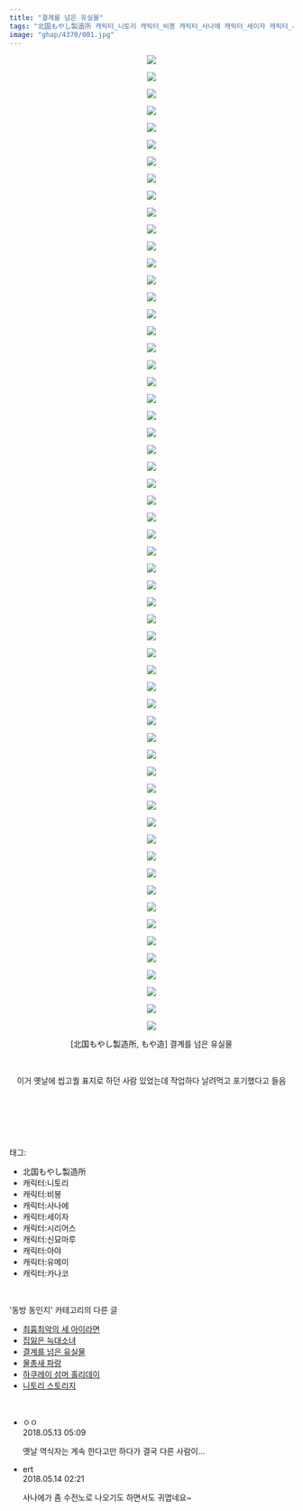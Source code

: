 ```yaml
---
title: "결계를 넘은 유실물"
tags: "北国もやし製造所 캐릭터_니토리 캐릭터_비봉 캐릭터_사나에 캐릭터_세이자 캐릭터_시리어스 캐릭터_신묘마루 캐릭터_아야 캐릭터_유메미 캐릭터_카나코 もや造 동방_동인지"
image: "ghap/4370/001.jpg"
---
```

<div class="article">
<p style="text-align: center; clear: none; float: none;"><img src="{{ site.nasurl }}/ghap/4370/001.jpg"/></p>
<p style="text-align: center; clear: none; float: none;"><img src="{{ site.nasurl }}/ghap/4370/002.jpg"/></p>
<p style="text-align: center; clear: none; float: none;"><img src="{{ site.nasurl }}/ghap/4370/003.jpg"/></p>
<p style="text-align: center; clear: none; float: none;"><img src="{{ site.nasurl }}/ghap/4370/004.jpg"/></p>
<p style="text-align: center; clear: none; float: none;"><img src="{{ site.nasurl }}/ghap/4370/005.jpg"/></p>
<p style="text-align: center; clear: none; float: none;"><img src="{{ site.nasurl }}/ghap/4370/006.jpg"/></p>
<p style="text-align: center; clear: none; float: none;"><img src="{{ site.nasurl }}/ghap/4370/007.jpg"/></p>
<p style="text-align: center; clear: none; float: none;"><img src="{{ site.nasurl }}/ghap/4370/008.jpg"/></p>
<p style="text-align: center; clear: none; float: none;"><img src="{{ site.nasurl }}/ghap/4370/009.jpg"/></p>
<p style="text-align: center; clear: none; float: none;"><img src="{{ site.nasurl }}/ghap/4370/010.jpg"/></p>
<p style="text-align: center; clear: none; float: none;"><img src="{{ site.nasurl }}/ghap/4370/011.jpg"/></p>
<p style="text-align: center; clear: none; float: none;"><img src="{{ site.nasurl }}/ghap/4370/012.jpg"/></p>
<p style="text-align: center; clear: none; float: none;"><img src="{{ site.nasurl }}/ghap/4370/013.jpg"/></p>
<p style="text-align: center; clear: none; float: none;"><img src="{{ site.nasurl }}/ghap/4370/014.jpg"/></p>
<p style="text-align: center; clear: none; float: none;"><img src="{{ site.nasurl }}/ghap/4370/015.jpg"/></p>
<p style="text-align: center; clear: none; float: none;"><img src="{{ site.nasurl }}/ghap/4370/016.jpg"/></p>
<p style="text-align: center; clear: none; float: none;"><img src="{{ site.nasurl }}/ghap/4370/017.jpg"/></p>
<p style="text-align: center; clear: none; float: none;"><img src="{{ site.nasurl }}/ghap/4370/018.jpg"/></p>
<p style="text-align: center; clear: none; float: none;"><img src="{{ site.nasurl }}/ghap/4370/019.jpg"/></p>
<p style="text-align: center; clear: none; float: none;"><img src="{{ site.nasurl }}/ghap/4370/020.jpg"/></p>
<p style="text-align: center; clear: none; float: none;"><img src="{{ site.nasurl }}/ghap/4370/021.jpg"/></p>
<p style="text-align: center; clear: none; float: none;"><img src="{{ site.nasurl }}/ghap/4370/022.jpg"/></p>
<p style="text-align: center; clear: none; float: none;"><img src="{{ site.nasurl }}/ghap/4370/023.jpg"/></p>
<p style="text-align: center; clear: none; float: none;"><img src="{{ site.nasurl }}/ghap/4370/024.jpg"/></p>
<p style="text-align: center; clear: none; float: none;"><img src="{{ site.nasurl }}/ghap/4370/025.jpg"/></p>
<p style="text-align: center; clear: none; float: none;"><img src="{{ site.nasurl }}/ghap/4370/026.jpg"/></p>
<p style="text-align: center; clear: none; float: none;"><img src="{{ site.nasurl }}/ghap/4370/027.jpg"/></p>
<p style="text-align: center; clear: none; float: none;"><img src="{{ site.nasurl }}/ghap/4370/028.jpg"/></p>
<p style="text-align: center; clear: none; float: none;"><img src="{{ site.nasurl }}/ghap/4370/029.jpg"/></p>
<p style="text-align: center; clear: none; float: none;"><img src="{{ site.nasurl }}/ghap/4370/030.jpg"/></p>
<p style="text-align: center; clear: none; float: none;"><img src="{{ site.nasurl }}/ghap/4370/031.jpg"/></p>
<p style="text-align: center; clear: none; float: none;"><img src="{{ site.nasurl }}/ghap/4370/032.jpg"/></p>
<p style="text-align: center; clear: none; float: none;"><img src="{{ site.nasurl }}/ghap/4370/033.jpg"/></p>
<p style="text-align: center; clear: none; float: none;"><img src="{{ site.nasurl }}/ghap/4370/034.jpg"/></p>
<p style="text-align: center; clear: none; float: none;"><img src="{{ site.nasurl }}/ghap/4370/035.jpg"/></p>
<p style="text-align: center; clear: none; float: none;"><img src="{{ site.nasurl }}/ghap/4370/036.jpg"/></p>
<p style="text-align: center; clear: none; float: none;"><img src="{{ site.nasurl }}/ghap/4370/037.jpg"/></p>
<p style="text-align: center; clear: none; float: none;"><img src="{{ site.nasurl }}/ghap/4370/038.jpg"/></p>
<p style="text-align: center; clear: none; float: none;"><img src="{{ site.nasurl }}/ghap/4370/039.jpg"/></p>
<p style="text-align: center; clear: none; float: none;"><img src="{{ site.nasurl }}/ghap/4370/040.jpg"/></p>
<p style="text-align: center; clear: none; float: none;"><img src="{{ site.nasurl }}/ghap/4370/041.jpg"/></p>
<p style="text-align: center; clear: none; float: none;"><img src="{{ site.nasurl }}/ghap/4370/042.jpg"/></p>
<p style="text-align: center; clear: none; float: none;"><img src="{{ site.nasurl }}/ghap/4370/043.jpg"/></p>
<p style="text-align: center; clear: none; float: none;"><img src="{{ site.nasurl }}/ghap/4370/044.jpg"/></p>
<p style="text-align: center; clear: none; float: none;"><img src="{{ site.nasurl }}/ghap/4370/045.jpg"/></p>
<p style="text-align: center; clear: none; float: none;"><img src="{{ site.nasurl }}/ghap/4370/046.jpg"/></p>
<p style="text-align: center; clear: none; float: none;"><img src="{{ site.nasurl }}/ghap/4370/047.jpg"/></p>
<p style="text-align: center; clear: none; float: none;"><img src="{{ site.nasurl }}/ghap/4370/048.jpg"/></p>
<p style="text-align: center; clear: none; float: none;"><img src="{{ site.nasurl }}/ghap/4370/049.jpg"/></p>
<p style="text-align: center; clear: none; float: none;"><img src="{{ site.nasurl }}/ghap/4370/050.jpg"/></p>
<p style="text-align: center; clear: none; float: none;"><img src="{{ site.nasurl }}/ghap/4370/051.jpg"/></p>
<p style="text-align: center; clear: none; float: none;"><img src="{{ site.nasurl }}/ghap/4370/052.jpg"/></p>
<p style="text-align: center; clear: none; float: none;"><img src="{{ site.nasurl }}/ghap/4370/053.jpg"/></p>
<p style="text-align: center; clear: none; float: none;"><img src="{{ site.nasurl }}/ghap/4370/054.jpg"/></p>
<p style="text-align: center; clear: none; float: none;"><img src="{{ site.nasurl }}/ghap/4370/055.jpg"/></p>
<p style="text-align: center; clear: none; float: none;"><img src="{{ site.nasurl }}/ghap/4370/056.jpg"/></p>
<p style="text-align: center; clear: none; float: none;"><img src="{{ site.nasurl }}/ghap/4370/057.jpg"/></p>
<p style="text-align: center; clear: none; float: none;"><img src="{{ site.nasurl }}/ghap/4370/058.jpg"/></p>
<p style="text-align: center; clear: none; float: none;">[北国もやし製造所, もや造] 결계를 넘은 유실물</p>
<p style="text-align: center; clear: none; float: none;"><br/></p>
<p style="text-align: center; clear: none; float: none;">이거 옛날에 씹고퀄 표지로 하던 사람 있었는데 작업하다 날려먹고 포기했다고 들음</p>
<p style="text-align: center; clear: none; float: none;"><br/></p>
<p><br/></p>
</div><br/>
<div class="tagTrail">
<p>태그: </p>
<ul>
<li>北国もやし製造所</li>
<li>캐릭터:니토리</li>
<li>캐릭터:비봉</li>
<li>캐릭터:사나에</li>
<li>캐릭터:세이자</li>
<li>캐릭터:시리어스</li>
<li>캐릭터:신묘마루</li>
<li>캐릭터:아야</li>
<li>캐릭터:유메미</li>
<li>캐릭터:카나코</li>
</ul>
</div><br/>
<div class="another">
<p>'동방 동인지' 카테고리의 다른 글</p>
<ul>
<li><a href="/2018-05-14-ghap_4376">최흉최악의 세 아이라면</a></li>
<li><a href="/2018-05-13-ghap_4373">집잃은 늑대소녀</a></li>
<li><a href="/2018-05-13-ghap_4370">결계를 넘은 유실물</a></li>
<li><a href="/2018-05-12-ghap_4364">물총새 파랑</a></li>
<li><a href="/2018-05-09-ghap_4354">하쿠레이 섬머 홀리데이</a></li>
<li><a href="/2018-05-07-ghap_4350">니토리 스토리지</a></li>
</ul>
</div><br/>
<div class="cb_module cb_fluid">
<div class="cb_wrt cb_profile">
<div class="comment">
<ul>
<li class="cb_thumb_off" id="comment15254907">
<div class="cb_comment_area">
<div class="cb_info_area">
<div class="cb_section">
<span class="cb_nick_name">ㅇㅇ</span>
</div>
<div class="cb_section">
<span class="cb_date">2018.05.13 05:09 </span>
</div>
</div>
<div class="cb_dsc_comment">
<p class="cb_dsc">
											옛날 역식자는 계속 한다고만 하다가 결국 다른 사람이...
										</p>
</div>
</div></li>
<li class="cb_thumb_off" id="comment15255273">
<div class="cb_comment_area">
<div class="cb_info_area">
<div class="cb_section">
<span class="cb_nick_name">ert</span>
</div>
<div class="cb_section">
<span class="cb_date">2018.05.14 02:21 </span>
</div>
</div>
<div class="cb_dsc_comment">
<p class="cb_dsc">
											사나에가 좀 수전노로 나오기도 하면서도 귀엽네요~
										</p>
</div>
</div></li>
</ul>
</div>
</div><!-- commentList close -->
</div><br/>

